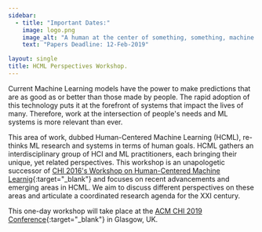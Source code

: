 ```yaml
---
sidebar:
  - title: "Important Dates:"
    image: logo.png
    image_alt: "A human at the center of something, something, machine learning."
    text: "Papers Deadline: 12-Feb-2019"

layout: single
title: HCML Perspectives Workshop.
---
```


Current Machine Learning models have the power to make predictions that are as good as or better than those made by people. The rapid adoption of this technology puts it at the forefront of systems that impact the lives of many. Therefore, work at the intersection of people's needs and ML systems is more relevant than ever.

This area of work, dubbed Human-Centered Machine Learning (HCML), re-thinks ML research and systems in terms of human goals. HCML gathers an interdisciplinary group of HCI and ML practitioners, each bringing their unique, yet related perspectives. This workshop is an unapologetic successor of [CHI 2016's Workshop on Human-Centered Machine Learnig](http://hcml2016.goldsmithsdigital.com/){:target="_blank"} and focuses on recent advancements and emerging areas in HCML. We aim to discuss different perspectives on these areas and articulate a coordinated research agenda for the XXI century.

This one-day workshop will take place at the [ACM CHI 2019  Conference](http://chi2019.acm.org){:target="_blank"} in Glasgow, UK.
